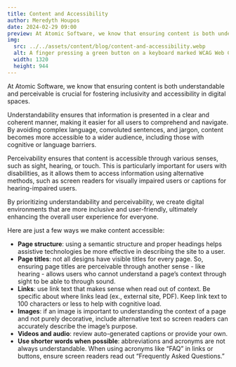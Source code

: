 ```yaml
---
title: Content and Accessibility
author: Meredyth Houpos
date: 2024-02-29 09:00
preview: At Atomic Software, we know that ensuring content is both understandable and perceivable is crucial for fostering inclusivity and accessibility in digital spaces.
img:
  src: ../../assets/content/blog/content-and-accessibility.webp
  alt: A finger pressing a green button on a keyboard marked WCAG Web Content Accessibility Guidelines
  width: 1320
  height: 944
---
```

At Atomic Software, we know that ensuring content is both understandable and perceivable is crucial for fostering inclusivity and accessibility in digital spaces.

Understandability ensures that information is presented in a clear and coherent manner, making it easier for all users to comprehend and navigate. By avoiding complex language, convoluted sentences, and jargon, content becomes more accessible to a wider audience, including those with cognitive or language barriers.

Perceivability ensures that content is accessible through various senses, such as sight, hearing, or touch. This is particularly important for users with disabilities, as it allows them to access information using alternative methods, such as screen readers for visually impaired users or captions for hearing-impaired users.

By prioritizing understandability and perceivability, we create digital environments that are more inclusive and user-friendly, ultimately enhancing the overall user experience for everyone.

Here are just a few ways we make content accessible:

- **Page structure**: using a semantic structure and proper headings helps assistive technologies be more effective in describing the site to a user.
- **Page titles**: not all designs have visible titles for every page. So, ensuring page titles are perceivable through another sense - like hearing - allows users who cannot understand a page’s context through sight to be able to through sound.
- **Links**: use link text that makes sense when read out of context. Be specific about where links lead (ex., external site, PDF). Keep link text to 100 characters or less to help with cognitive load.
- **Images**: if an image is important to understanding the context of a page and not purely decorative, include alternative text so screen readers can accurately describe the image’s purpose.
- **Videos and audio**: review auto-generated captions or provide your own.
- **Use shorter words when possible**: abbreviations and acronyms are not always understandable. When using acronyms like “FAQ” in links or buttons, ensure screen readers read out “Frequently Asked Questions.”